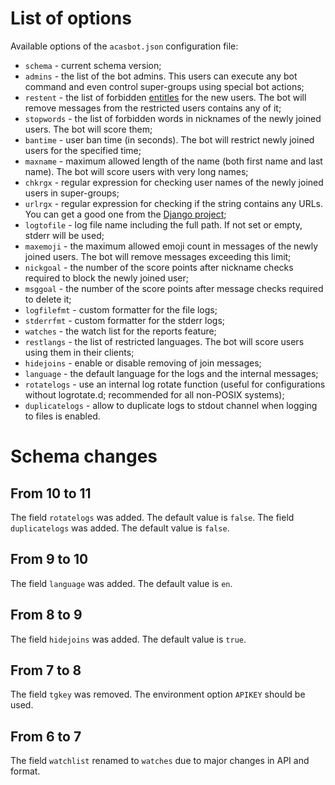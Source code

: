 # List of options

Available options of the `acasbot.json` configuration file:

 * `schema` - current schema version;
 * `admins` - the list of the bot admins. This users can execute any bot command and even control super-groups using special bot actions;
 * `restent` - the list of forbidden [entitles](https://core.telegram.org/bots/api#messageentity) for the new users. The bot will remove messages from the restricted users contains any of it;
 * `stopwords` - the list of forbidden words in nicknames of the newly joined users. The bot will score them;
 * `bantime` - user ban time (in seconds). The bot will restrict newly joined users for the specified time;
 * `maxname` - maximum allowed length of the name (both first name and last name). The bot will score users with very long names;
 * `chkrgx` - regular expression for checking user names of the newly joined users in super-groups;
 * `urlrgx` - regular expression for checking if the string contains any URLs. You can get a good one from the [Django project](https://github.com/django/django/blob/stable/1.3.x/django/core/validators.py#L45);
 * `logtofile` - log file name including the full path. If not set or empty, stderr will be used;
 * `maxemoji` - the maximum allowed emoji count in messages of the newly joined users. The bot will remove messages exceeding this limit;
 * `nickgoal` - the number of the score points after nickname checks required to block the newly joined user;
 * `msggoal` - the number of the score points after message checks required to delete it;
 * `logfilefmt` - custom formatter for the file logs;
 * `stderrfmt` - custom formatter for the stderr logs;
 * `watches` - the watch list for the reports feature;
 * `restlangs` - the list of restricted languages. The bot will score users using them in their clients;
 * `hidejoins` - enable or disable removing of join messages;
 * `language` - the default language for the logs and the internal messages;
 * `rotatelogs` - use an internal log rotate function (useful for configurations without logrotate.d; recommended for all non-POSIX systems);
 * `duplicatelogs` - allow to duplicate logs to stdout channel when logging to files is enabled.

# Schema changes

## From 10 to 11
The field `rotatelogs` was added. The default value is `false`.
The field `duplicatelogs` was added. The default value is `false`.

## From 9 to 10
The field `language` was added. The default value is `en`.

## From 8 to 9
The field `hidejoins` was added. The default value is `true`.

## From 7 to 8
The field `tgkey` was removed. The environment option `APIKEY` should be used.

## From 6 to 7
The field `watchlist` renamed to `watches` due to major changes in API and format.
